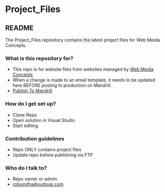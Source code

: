 # Project_Files
## README ##

The Project_Files repository contains the latest project files for Web Meida Concepts.

### What is this repository for? ###

* This repo is for website files from websites managed by [Web Media Concepts](http://webmediaconcepts.com/)
* When a change is made to an email template, it needs to be updated here BEFORE posting to production on Mandrill.
* [Publish To Mandrill](https://mandrillapp.com/)

### How do I get set up? ###

* Clone Repo
* Open solution in Visual Studio
* Start editing

### Contribution guidelines ###

* Repo ONLY contains project files
* Update repo before publishing via FTP

### Who do I talk to? ###

* Repo owner or admin
* [robsmitha@outlook.com](mailto:robsmitha@outlook.com)
